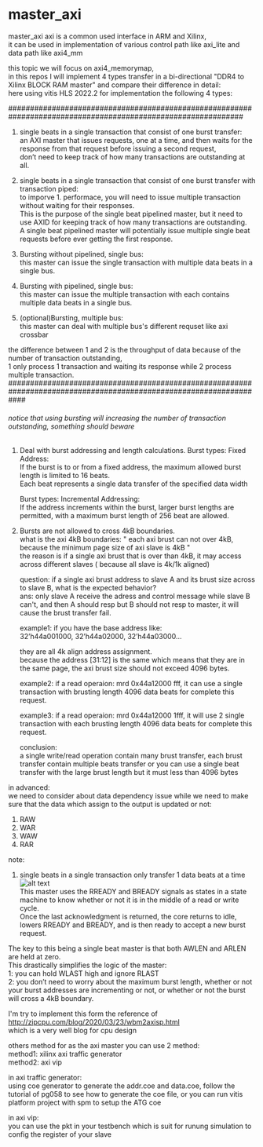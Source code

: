 # master_axi
master_axi
axi is a common used interface in ARM and Xilinx,     
it can be used in implementation of various control path like axi_lite and data path like axi4_mm     

this topic we will focus on axi4_memorymap,  
in this repos I will implement 4 types transfer in a bi-directional "DDR4 to Xilinx BLOCK RAM master" and compare their difference in detail:      
here using vitis HLS 2022.2 for implementation the following 4 types:  

##############################################################################################################   
  
1. single beats in a single transaction that consist of one burst transfer:                                          
   an AXI master that issues requests, one at a time, and then waits for the response from that request before issuing a second request,  
   don’t need to keep track of how many transactions are outstanding at all.      


 
2. single beats in a single transaction that consist of one burst transfer with transaction piped:    
   to imporve 1. performace, you will need to issue multiple transaction without waiting for their responses.  
   This is the purpose of the single beat pipelined master, but it need to use AXID for keeping track of how many transactions are outstanding.     
   A single beat pipelined master will potentially issue multiple single beat requests before ever getting the first response.  
  
  

3. Bursting without pipelined, single bus:      
   this master can issue the single transaction with multiple data beats in a single bus.
         
    
4. Bursting with pipelined, single bus:        
   this master can issue the multiple transaction with each contains multiple data beats in a single bus.      
  

    
5. (optional)Bursting, multiple bus:      
   this master can deal with multiple bus's different requset like axi crossbar    
      
   

the difference between 1 and 2 is the throughput of data because of the number of transaction outstanding,  
1 only process 1 transaction and waiting its response while 2 process multiple transaction.  
####################################################################################################################   
                                                                                                                      
###### notice that using bursting will increasing the number of transaction outstanding, something should beware #############  

1.  Deal with burst addressing and length calculations.
    Burst types: Fixed Address:  
    If the burst is to or from a fixed address, the maximum allowed burst length is limited to 16 beats.  
    Each beat represents a single data transfer of the specified data width
    
    Burst types: Incremental Addressing:  
    If the address increments within the burst, larger burst lengths are permitted, with a maximum burst length of 256 beat are allowed.
    
2.  Bursts are not allowed to cross 4kB boundaries.  
    what is the axi 4kB boundaries: " each axi brust can not over 4kB, because the minimum page size of axi slave is 4kB "  
    the reason is if a single axi brust that is over than 4kB, it may access across different slaves ( because all slave is 4k/1k aligned)    

    question: if a single axi brust address to slave A and its brust size across to slave B, what is the expected behavior?      
         ans: only slave A receive the adress and control message while slave B can't, and then A should resp but B should not resp to master, it will cause the brust transfer fail.
        
    example1:
            if you have the base address like:    
              32’h44a001000, 32’h44a02000, 32’h44a03000…  
      
    they are all 4k align address assignment.  
    because the address [31:12] is the same which means that they are in the same page, the axi brust size should not exceed 4096 bytes.
    
    example2:
            if a read operaion: mrd 0x44a12000 fff,  it can use a single transaction with brusting length 4096 data beats for complete this request.  
    
    example3:
            if a read operaion: mrd 0x44a12000 1fff,  it will use 2 single transaction with each brusting length 4096 data beats for complete this request.  

    
    conclusion:  
               a single write/read operation contain many brust transfer, each brust transfer contain multiple beats transfer or you can use a single beat transfer with the large brust length but it must less than 4096 bytes    
    


in advanced:  
we need to consider about data dependency issue while we need to make sure that the data which assign to the output is updated or not:    
1. RAW
2. WAR
3. WAW
4. RAR
   

note:  
1. single beats in a single transaction only transfer 1 data beats at a time  
![alt text](https://zipcpu.com/img/wbm2axisp/single-master-reads.svg)  
This master uses the RREADY and BREADY signals as states in a state machine to know whether or not it is in the middle of a read or write cycle.   
Once the last acknowledgment is returned, the core returns to idle, lowers RREADY and BREADY, and is then ready to accept a new burst request.  

The key to this being a single beat master is that both AWLEN and ARLEN are held at zero.   
This drastically simplifies the logic of the master:  
1: you can hold WLAST high and ignore RLAST  
2: you don’t need to worry about the maximum burst length, whether or not your burst addresses are incrementing or not, or whether or not the burst will cross a 4kB boundary.  


I'm try to implement this form the reference of  http://zipcpu.com/blog/2020/03/23/wbm2axisp.html  
which is a very well blog for cpu design  





others method for as the axi master you can use 2 method:  
method1: xilinx axi traffic generator  
method2: axi vip  


in axi traffic generator:  
using coe generator to generate the addr.coe and data.coe, follow the tutorial of pg058 to see how to generate the coe file, or you can run vitis platform project with spm to setup the ATG coe   

in axi vip:  
you can use the pkt in your testbench which is suit for runung simulation to config the register of your slave  

